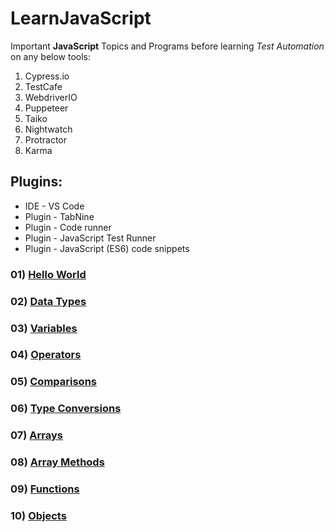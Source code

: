 # LearnJavaScript

Important **JavaScript** Topics and Programs before learning _Test Automation_ on any below tools:

1. Cypress.io
2. TestCafe
3. WebdriverIO
4. Puppeteer
5. Taiko
6. Nightwatch
7. Protractor
8. Karma

## Plugins:

- IDE - VS Code
- Plugin - TabNine
- Plugin - Code runner
- Plugin - JavaScript Test Runner
- Plugin - JavaScript (ES6) code snippets

### 01) [Hello World](introduction/01_HelloWorld.js)

### 02) [Data Types](introduction/02_DataTypes.js)

### 03) [Variables](introduction/03_Variables.js)

### 04) [Operators](introduction/04_Operators.js)

### 05) [Comparisons](introduction/05_Comparisons.js)

### 06) [Type Conversions](introduction/06_TypeConversions.js)

### 07) [Arrays](introduction/07_Arrays.js)

### 08) [Array Methods](introduction/08_ArrayMethods.js)

### 09) [Functions](introduction/09_Functions.js)

### 10) [Objects](introduction/10_Objects.js)
